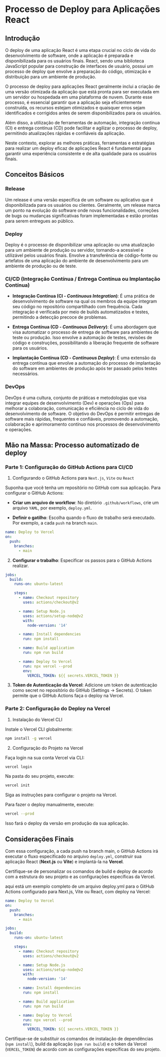 # Processo de Deploy para Aplicações React

## Introdução

O deploy de uma aplicação React é uma etapa crucial no ciclo de vida do desenvolvimento de software, onde a aplicação é preparada e disponibilizada para os usuários finais. React, sendo uma biblioteca JavaScript popular para construção de interfaces de usuário, possui um processo de deploy que envolve a preparação do código, otimização e distribuição para um ambiente de produção.

O processo de deploy para aplicações React geralmente inclui a criação de uma versão otimizada da aplicação que está pronta para ser executada em um servidor ou hospedada em uma plataforma de nuvem. Durante esse processo, é essencial garantir que a aplicação seja eficientemente construída, os recursos estejam otimizados e quaisquer erros sejam identificados e corrigidos antes de serem disponibilizados para os usuários.

Além disso, a utilização de ferramentas de automação, integração contínua (CI) e entrega contínua (CD) pode facilitar e agilizar o processo de deploy, permitindo atualizações rápidas e confiáveis da aplicação.

Neste contexto, explorar as melhores práticas, ferramentas e estratégias para realizar um deploy eficaz de aplicações React é fundamental para garantir uma experiência consistente e de alta qualidade para os usuários finais.

## Conceitos Básicos

### Release

Um release é uma versão específica de um software ou aplicativo que é disponibilizada para os usuários ou clientes. Geralmente, um release marca um ponto na evolução do software onde novas funcionalidades, correções de bugs ou mudanças significativas foram implementadas e estão prontas para serem entregues ao público.

### Deploy

Deploy é o processo de disponibilizar uma aplicação ou uma atualização para um ambiente de produção ou servidor, tornando-a acessível e utilizável pelos usuários finais. Envolve a transferência de código-fonte ou artefatos de uma aplicação do ambiente de desenvolvimento para um ambiente de produção ou de teste.

### CI/CD (Integração Contínua / Entrega Contínua ou Implantação Contínua)

- **Integração Contínua (CI - _Continuous Integration_)**: É uma prática de desenvolvimento de software na qual os membros da equipe integram seu código no repositório compartilhado com frequência. Cada integração é verificada por meio de builds automatizados e testes, permitindo a detecção precoce de problemas.

- **Entrega Contínua (CD - _Continuous Delivery_)**: É uma abordagem que visa automatizar o processo de entrega de software para ambientes de teste ou produção. Isso envolve a automação de testes, revisões de código e construções, possibilitando a liberação frequente de software para os usuários.

- **Implantação Contínua (CD - _Continuous Deploy_)**: É uma extensão da entrega contínua que envolve a automação do processo de implantação do software em ambientes de produção após ter passado pelos testes necessários.

### DevOps

DevOps é uma cultura, conjunto de práticas e metodologias que visa integrar equipes de desenvolvimento (Dev) e operações (Ops) para melhorar a colaboração, comunicação e eficiência no ciclo de vida do desenvolvimento de software. O objetivo do DevOps é permitir entregas de software mais rápidas, frequentes e confiáveis, promovendo a automação, colaboração e aprimoramento contínuo nos processos de desenvolvimento e operações.

## Mão na Massa: Processo automatizado de deploy

### Parte 1: Configuração do GitHub Actions para CI/CD

1. Configurando o GitHub Actions para `Next.js`, `Vite` ou `React`
   
Suponha que você tenha um repositório no GitHub com sua aplicação. Para configurar o GitHub Actions:

- **Criar um arquivo de workflow**: No diretório `.github/workflows`, crie um arquivo `YAML`, por exemplo, `deploy.yml`.

- **Definir o gatilho**: Escolha quando o fluxo de trabalho será executado. Por exemplo, a cada `push` na branch `main`.

```yaml
name: Deploy to Vercel
on:
  push:
    branches:
      - main
```

2. **Configurar o trabalho**: Especificar os passos para o GitHub Actions realizar.

```yaml
jobs:
  build:
    runs-on: ubuntu-latest

    steps:
      - name: Checkout repository
        uses: actions/checkout@v2

      - name: Setup Node.js
        uses: actions/setup-node@v2
        with:
          node-version: '14'

      - name: Install dependencies
        run: npm install

      - name: Build application
        run: npm run build

      - name: Deploy to Vercel
        run: npx vercel --prod
        env:
          VERCEL_TOKEN: ${{ secrets.VERCEL_TOKEN }}
```

3. **Token de Autenticação da Vercel**: Adicione um token de autenticação como secret no repositório do GitHub (Settings -> Secrets). O token permite que o GitHub Actions faça o deploy na Vercel.

### Parte 2: Configuração do Deploy na Vercel

1. Instalação do Vercel CLI

Instale o Vercel CLI globalmente:

```bash
npm install -g vercel
```

2. Configuração do Projeto na Vercel

Faça login na sua conta Vercel via CLI:

```bash
vercel login
```

Na pasta do seu projeto, execute:
```bash
vercel init
```

Siga as instruções para configurar o projeto na Vercel.

Para fazer o deploy manualmente, execute:

```bash
vercel --prod
```

Isso fará o deploy da versão em produção da sua aplicação.

## Considerações Finais

Com essa configuração, a cada push na branch main, o GitHub Actions irá executar o fluxo especificado no arquivo `deploy.yml`, construir sua aplicação React (**Next.js** ou **Vite**) e implantá-la na **Vercel**.

Certifique-se de personalizar os comandos de build e deploy de acordo com a estrutura do seu projeto e as configurações específicas da Vercel.

aqui está um exemplo completo de um arquivo deploy.yml para o GitHub Actions configurado para Next.js, Vite ou React, com deploy na Vercel:

```yaml
name: Deploy to Vercel
on:
  push:
    branches:
      - main

jobs:
  build:
    runs-on: ubuntu-latest

    steps:
      - name: Checkout repository
        uses: actions/checkout@v2

      - name: Setup Node.js
        uses: actions/setup-node@v2
        with:
          node-version: '14'

      - name: Install dependencies
        run: npm install

      - name: Build application
        run: npm run build

      - name: Deploy to Vercel
        run: npx vercel --prod
        env:
          VERCEL_TOKEN: ${{ secrets.VERCEL_TOKEN }}
```

Certifique-se de substituir os comandos de instalação de dependências (`npm install`), build da aplicação (`npm run build`) e o token da Vercel (`VERCEL_TOKEN`) de acordo com as configurações específicas do seu projeto.